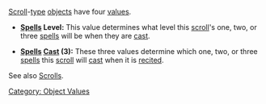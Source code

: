 [Scroll](:Category:_Scrolls "wikilink")-[type](:Category:_Object_Types "wikilink")
[objects](:Category:_Objects "wikilink") have four
[values](:Category:_Object_Values "wikilink").

-   **[Spells](:Category:_Spells "wikilink") Level:** This value
    determines what level this [scroll](:Category:_Scrolls "wikilink")'s
    one, two, or three [spells](:Category:_Spells "wikilink") will be
    when they are [cast](Cast "wikilink").

<!-- -->

-   **[Spells](:Category:_Spells "wikilink") [Cast](Cast "wikilink")
    (3):** These three values determine which one, two, or three
    [spells](:Category:_Spells "wikilink") this
    [scroll](:Category:_Scrolls "wikilink") will [cast](Cast "wikilink")
    when it is [recited](Recite "wikilink").

See also [Scrolls](:Category:_Scrolls "wikilink").

[Category: Object Values](Category:_Object_Values "wikilink")
